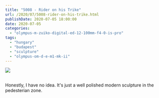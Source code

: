```yaml
---
title: "5008 - Rider on his Trike"
url: /2020/07/5008-rider-on-his-trike.html
publishDate: 2020-07-05 18:00:00
date: 2020-07-05
categories: 
  - "olympus-m-zuiko-digital-ed-12-100mm-f4-0-is-pro"
tags: 
  - "hungary"
  - "budapest"
  - "sculpture"
  - "olympus-om-d-e-m1-mk-ii"
---
```

<div class="container">
<div class="center"><a target="_blank" href="https://d25zfm9zpd7gm5.cloudfront.net/1200x1200/2018/20180522_113354_lr.jpg"><img class="webfeedsFeaturedVisual" src="https://d25zfm9zpd7gm5.cloudfront.net/0600x0600/2018/20180522_113354_lr.jpg" /></a></div>
</div>
<br />

Honestly, I have no idea. It's just a well polished modern sculpture in the pedesterian zone.